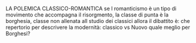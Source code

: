 LA POLEMICA CLASSICO-ROMANTICA
se l romanticismo è un tipo di movimento che accompagna il risorgmento,
la classe di punta è la borghesia, classe non  allenata all studio dei classici
allora il dibattito è: che repertorio per descrivere la modernità:
classico vs Nuovo
quale meglio per Borghesi?

